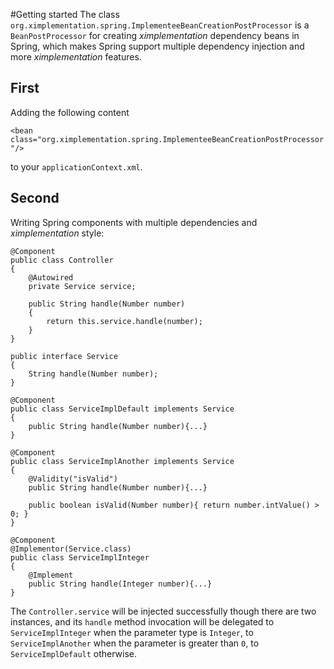 #Getting started
The class `org.ximplementation.spring.ImplementeeBeanCreationPostProcessor` is a `BeanPostProcessor` for creating <i>ximplementation</i> dependency beans in Spring, which makes Spring support multiple dependency injection and more <i>ximplementation</i> features.

## First
Adding the following content

`<bean class="org.ximplementation.spring.ImplementeeBeanCreationPostProcessor"/>`

to your `applicationContext.xml`.

## Second
Writing Spring components with multiple dependencies and <i>ximplementation</i> style:

	@Component
	public class Controller
	{
		@Autowired
		private Service service;
		
		public String handle(Number number)
		{
			return this.service.handle(number);
		}
	}
	
	public interface Service
	{
		String handle(Number number);
	}
	
	@Component
	public class ServiceImplDefault implements Service
	{
		public String handle(Number number){...}
	}
	
	@Component
	public class ServiceImplAnother implements Service
	{
		@Validity("isValid")
		public String handle(Number number){...}
	
		public boolean isValid(Number number){ return number.intValue() > 0; }
	}
	
	@Component
	@Implementor(Service.class)
	public class ServiceImplInteger
	{
		@Implement
		public String handle(Integer number){...}
	}

The `Controller.service` will be injected successfully though there are two instances, and its `handle` method invocation will be delegated to `ServiceImplInteger` when the parameter type is `Integer`, to `ServiceImplAnother` when the parameter is greater than `0`, to `ServiceImplDefault` otherwise.